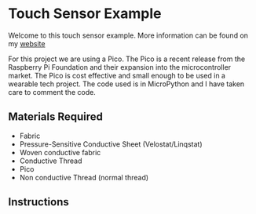 # Touch Sensor Example

Welcome to this touch sensor example. More information can be found on my [website](http://www.clobbercreations.co.uk)

For this project we are using a Pico. The Pico is a recent release from the Raspberry Pi Foundation and their expansion into the microcontroller market. The Pico is cost effective and small enough to be used in a wearable tech project. The code used is in MicroPython and I have taken care to comment the code.

## Materials Required

* Fabric
* Pressure-Sensitive Conductive Sheet (Velostat/Linqstat)  
* Woven conductive fabric
* Conductive Thread
* Pico
* Non conductive Thread (normal thread)

## Instructions

